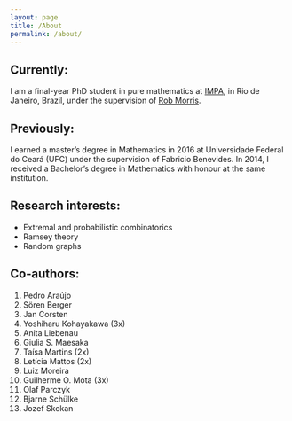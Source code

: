 ```yaml
---
layout: page
title: /About
permalink: /about/
---
```

## Currently:
I am a final-year PhD student in pure mathematics at [IMPA](https://impa.br/en_US/), in Rio de Janeiro, Brazil, under the supervision of [Rob Morris](http://w3.impa.br/~rob/).

## Previously:
I earned a master’s degree in Mathematics in 2016 at Universidade Federal do Ceará (UFC) under the supervision of Fabricio Benevides. In 2014, I received a Bachelor’s degree in Mathematics with honour at the same institution.

## Research interests:
 - Extremal and probabilistic combinatorics
 - Ramsey theory
 - Random graphs

## Co-authors:
  1. Pedro Araújo
  2. Sören Berger
  3. Jan Corsten
  4. Yoshiharu Kohayakawa (3x)
  5. Anita Liebenau
  6. Giulia S. Maesaka
  7. Taísa Martins (2x)
  8. Letícia Mattos (2x)
  9. Luiz Moreira
  10. Guilherme O. Mota (3x)
  11. Olaf Parczyk
  12. Bjarne Schülke
  13. Jozef Skokan
